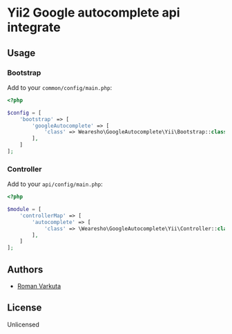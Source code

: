 # Yii2 Google autocomplete api integrate

## Usage

### Bootstrap

Add to your `common/config/main.php`:

```php
<?php

$config = [
    'bootstrap' => [
        'googleAutocomplete' => [
            'class' => Wearesho\GoogleAutocomplete\Yii\Bootstrap::class
        ],
    ]
];
```

### Controller

Add to your `api/config/main.php`:

```php
<?php

$module = [
    'controllerMap' => [
        'autocomplete' => [
            'class' => \Wearesho\GoogleAutocomplete\Yii\Controller::class,
        ],
    ]
];
```

## Authors

- [Roman <KartaviK> Varkuta](mailto:roman.varkuta@gmail.com)

## License

Unlicensed
